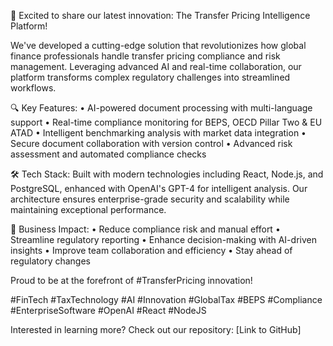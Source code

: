 🚀 Excited to share our latest innovation: The Transfer Pricing Intelligence Platform!

We've developed a cutting-edge solution that revolutionizes how global finance professionals handle transfer pricing compliance and risk management. Leveraging advanced AI and real-time collaboration, our platform transforms complex regulatory challenges into streamlined workflows.

🔍 Key Features:
• AI-powered document processing with multi-language support
• Real-time compliance monitoring for BEPS, OECD Pillar Two & EU ATAD
• Intelligent benchmarking analysis with market data integration
• Secure document collaboration with version control
• Advanced risk assessment and automated compliance checks

🛠️ Tech Stack:
Built with modern technologies including React, Node.js, and PostgreSQL, enhanced with OpenAI's GPT-4 for intelligent analysis. Our architecture ensures enterprise-grade security and scalability while maintaining exceptional performance.

🎯 Business Impact:
• Reduce compliance risk and manual effort
• Streamline regulatory reporting
• Enhance decision-making with AI-driven insights
• Improve team collaboration and efficiency
• Stay ahead of regulatory changes

Proud to be at the forefront of #TransferPricing innovation! 

#FinTech #TaxTechnology #AI #Innovation #GlobalTax #BEPS #Compliance #EnterpriseSoftware #OpenAI #React #NodeJS

Interested in learning more? Check out our repository: [Link to GitHub]

